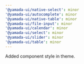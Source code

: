 ```yaml
---
'@yamada-ui/native-select': minor
'@yamada-ui/autocomplete': minor
'@yamada-ui/native-table': minor
'@yamada-ui/file-input': minor
'@yamada-ui/calendar': minor
'@yamada-ui/select': minor
'@yamada-ui/slider': minor
'@yamada-ui/table': minor
---
```


Added component style in theme.
